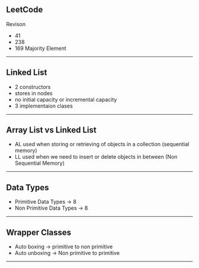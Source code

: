 ## LeetCode

Revison

- 41
- 238
- 169 Majority Element

---

## Linked List

- 2 constructors
- stores in nodes
- no initial capacity or incremental capacity
- 3 implementaion clases

---

## Array List vs Linked List

- AL used when storing or retrieving of objects in a collection (sequential memory)
- LL used when we need to insert or delete objects in between (Non Sequential Memory)

---

## Data Types

- Primitive Data Types -> 8
- Non Primitive Data Types -> 8

---

## Wrapper Classes

- Auto boxing -> primitive to non primitive
- Auto unboxing -> Non primitive to primitive

---
